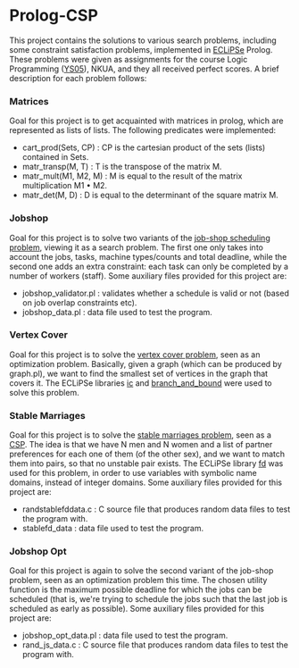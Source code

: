 # Prolog-CSP

This project contains the solutions to various search problems, including some constraint satisfaction problems,
implemented in [ECLiPSe](https://en.wikipedia.org/wiki/ECLiPSe) Prolog. These problems were given as assignments
for the course Logic Programming ([YS05](http://cgi.di.uoa.gr/~takis/ys05.html)), NKUA, and they all received
perfect scores. A brief description for each problem follows:


### Matrices

Goal for this project is to get acquainted with matrices in prolog, which are represented as lists of lists. The
following predicates were implemented:

- cart_prod(Sets, CP) : CP is the cartesian product of the sets (lists) contained in Sets.
- matr_transp(M, T) : T is the transpose of the matrix M.
- matr_mult(M1, M2, M) : M is equal to the result of the matrix multiplication M1 • M2.
- matr_det(M, D) : D is equal to the determinant of the square matrix M.


### Jobshop

Goal for this project is to solve two variants of the [job-shop scheduling problem](https://en.wikipedia.org/wiki/Job_shop_scheduling),
viewing it as a search problem. The first one only takes into account the jobs, tasks, machine types/counts and total deadline, while the
second one adds an extra constraint: each task can only be completed by a number of workers (staff). Some auxiliary files provided for
this project are:

- jobshop_validator.pl : validates whether a schedule is valid or not (based on job overlap constraints etc).
- jobshop_data.pl : data file used to test the program.


### Vertex Cover

Goal for this project is to solve the [vertex cover problem](https://en.wikipedia.org/wiki/Vertex_cover), seen as an optimization problem.
Basically, given a graph (which can be produced by graph.pl), we want to find the smallest set of vertices in the graph that covers it.
The ECLiPSe libraries [ic](https://www.eclipseclp.org/doc/bips/lib/ic/index.html) and
[branch_and_bound](http://eclipseclp.org/doc/bips/lib/branch_and_bound/index.html) were used to solve this problem.


### Stable Marriages

Goal for this project is to solve the [stable marriages problem](https://en.wikipedia.org/wiki/Stable_marriage_problem), seen as a
[CSP](https://en.wikipedia.org/wiki/Constraint_satisfaction_problem). The idea is that we have N men and N women and a list of partner
preferences for each one of them (of the other sex), and we want to match them into pairs, so that no unstable pair exists. The ECLiPSe
library [fd](http://eclipseclp.org/doc/bips/lib/fd/index.html) was used for this problem, in order to use variables with symbolic name
domains, instead of integer domains. Some auxiliary files provided for this project are:

- randstablefddata.c : C source file that produces random data files to test the program with.
- stablefd_data : data file used to test the program.


### Jobshop Opt

Goal for this project is again to solve the second variant of the job-shop problem, seen as an optimization problem this time. The chosen
utility function is the maximum possible deadline for which the jobs can be scheduled (that is, we're trying to schedule the jobs such that
the last job is scheduled as early as possible). Some auxiliary files provided for this project are:

- jobshop_opt_data.pl : data file used to test the program.
- rand_js_data.c : C source file that produces random data files to test the program with.

